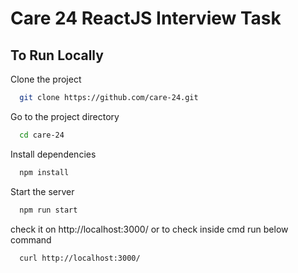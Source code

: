 
# Care 24 ReactJS Interview Task

## To Run Locally 

Clone the project

```bash
  git clone https://github.com/care-24.git
```

Go to the project directory

```bash
  cd care-24
```

Install dependencies

```bash
  npm install
```

Start the server

```bash
  npm run start
```
check it on http://localhost:3000/ or to check inside cmd run below command

```bash
  curl http://localhost:3000/
```
